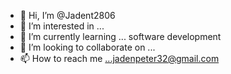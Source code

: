 - 👋 Hi, I’m @Jadent2806
- 👀 I’m interested in ...
- 🌱 I’m currently learning ... software development
- 💞️ I’m looking to collaborate on ...
- 📫 How to reach me ...jadenpeter32@gmail.com

<!---
Jadent2806/Jadent2806 is a ✨ special ✨ repository because its `README.md` (this file) appears on your GitHub profile.
You can click the Preview link to take a look at your changes.
--->

